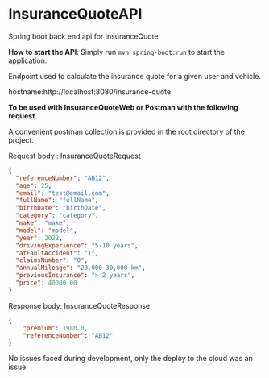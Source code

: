 # InsuranceQuoteAPI
Spring boot back end api for InsuranceQuote

**How to start the API**: Simply run `mvn spring-boot:run` to start the application.

Endpoint used to calculate the insurance quote for a given user and vehicle.

hostname:http://localhost:8080/insurance-quote

**To be used with InsuranceQuoteWeb or Postman with the following request**

A convenient postman collection is provided in the root directory of the project.

Request body : InsuranceQuoteRequest
```json
{
  "referenceNumber": "AB12",
  "age": 25,
  "email": "test@email.com",
  "fullName": "fullName",
  "birthDate": "birthDate",
  "category": "category",
  "make": "make",
  "model": "model",
  "year": 2022,
  "drivingExperience": "5-10 years",
  "atFaultAccident": "1",
  "claimsNumber": "0",
  "annualMileage": "20,000-30,000 km",
  "previousInsurance": "> 2 years",
  "price": 40000.00
}
```

Response body: InsuranceQuoteResponse
```json
{
    "premium": 1980.0,
    "referenceNumber": "AB12"
}
```

No issues faced during development, only the deploy to the cloud was an issue.